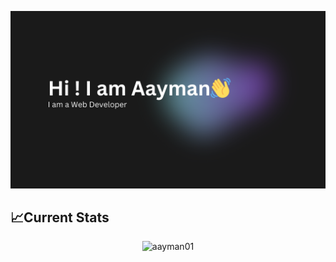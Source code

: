 ![logo](https://github.com/aayman01/aayman01/blob/main/banner.png)
## 📈Current Stats
<p align="center"><img align="center" href="https://git.io/streak-stats"><img src="https://streak-stats.demolab.com?user=aayman01&theme=tokyonight&card_width=600&card_height=250" alt="aayman01" /></p>
